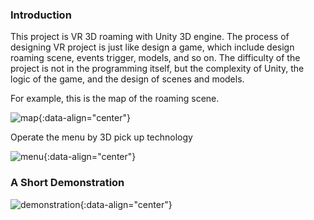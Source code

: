 ### Introduction
<!-- outline-start -->This project is VR 3D roaming with Unity 3D engine.<!-- outline-end --> The process of designing VR project is just like design a game, which include design roaming scene, events trigger, models, and so on. The difficulty of the project is not in the programming itself, but the complexity of Unity, the logic of the game, and the design of scenes and models.

For example, this is the map of the roaming scene.

![map](:UN_3_VR/map.png){:data-align="center"}

Operate the menu by 3D pick up technology

![menu](:UN_3_VR/menu.png){:data-align="center"}

### A Short Demonstration

![demonstration](:UN_3_VR/project.gif){:data-align="center"}